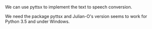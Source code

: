 We can use pyttsx to implement the text to speech conversion.

We need the package pyttsx and Julian-O's version seems to work for Python 3.5 and under Windows.

